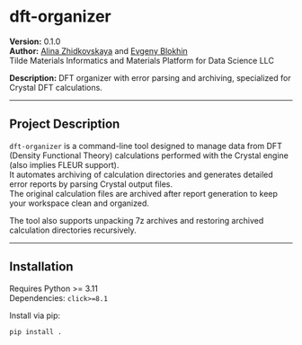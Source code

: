 # dft-organizer

**Version:** 0.1.0  
**Author:** [Alina Zhidkovskaya](https://orcid.org/0009-0003-9305-0030) and [Evgeny Blokhin](https://orcid.org/0000-0002-5333-3947)
<br />
Tilde Materials Informatics and Materials Platform for Data Science LLC

**Description:** DFT organizer with error parsing and archiving, specialized for Crystal DFT calculations.

---

## Project Description

`dft-organizer` is a command-line tool designed to manage data from DFT (Density Functional Theory) calculations performed with the Crystal engine (also implies FLEUR support).  
It automates archiving of calculation directories and generates detailed error reports by parsing Crystal output files.  
The original calculation files are archived after report generation to keep your workspace clean and organized.

The tool also supports unpacking 7z archives and restoring archived calculation directories recursively.

---

## Installation

Requires Python >= 3.11  
Dependencies: `click>=8.1`

Install via pip:

```bash
pip install .
